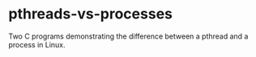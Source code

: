 # pthreads-vs-processes
Two C programs demonstrating the difference between a pthread and a process in Linux.
